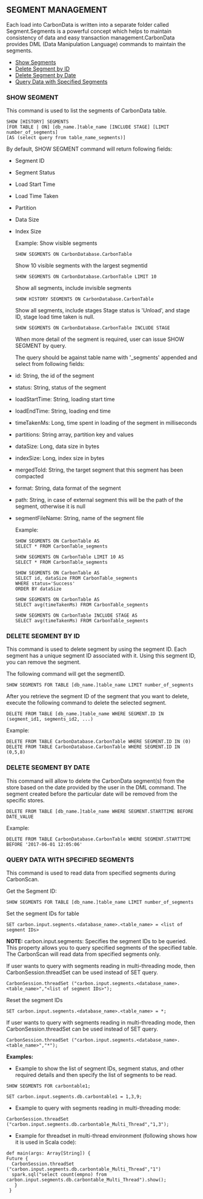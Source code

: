 <!--
    Licensed to the Apache Software Foundation (ASF) under one or more 
    contributor license agreements.  See the NOTICE file distributed with
    this work for additional information regarding copyright ownership. 
    The ASF licenses this file to you under the Apache License, Version 2.0
    (the "License"); you may not use this file except in compliance with 
    the License.  You may obtain a copy of the License at

      http://www.apache.org/licenses/LICENSE-2.0
    
    Unless required by applicable law or agreed to in writing, software 
    distributed under the License is distributed on an "AS IS" BASIS, 
    WITHOUT WARRANTIES OR CONDITIONS OF ANY KIND, either express or implied.
    See the License for the specific language governing permissions and 
    limitations under the License.
-->


## SEGMENT MANAGEMENT

Each load into CarbonData is written into a separate folder called Segment.Segments is a powerful 
concept which helps to maintain consistency of data and easy transaction management.CarbonData provides DML (Data Manipulation Language) commands to maintain the segments.

- [Show Segments](#show-segment)
- [Delete Segment by ID](#delete-segment-by-id)
- [Delete Segment by Date](#delete-segment-by-date)
- [Query Data with Specified Segments](#query-data-with-specified-segments)

### SHOW SEGMENT

  This command is used to list the segments of CarbonData table.

  ```
  SHOW [HISTORY] SEGMENTS
  [FOR TABLE | ON] [db_name.]table_name [INCLUDE STAGE] [LIMIT number_of_segments]
  [AS (select query from table_name_segments)]
  ```

  By default, SHOW SEGMENT command will return following fields: 

- Segment ID
- Segment Status
- Load Start Time
- Load Time Taken
- Partition
- Data Size
- Index Size


  Example:
  Show visible segments

  ```
  SHOW SEGMENTS ON CarbonDatabase.CarbonTable
  ```

  Show 10 visible segments with the largest segmentid

  ```
  SHOW SEGMENTS ON CarbonDatabase.CarbonTable LIMIT 10
  ```

  Show all segments, include invisible segments
  ```
  SHOW HISTORY SEGMENTS ON CarbonDatabase.CarbonTable
  ```

  Show all segments, include stages
  Stage status is 'Unload', and stage ID, stage load time taken is null.
  ```
  SHOW SEGMENTS ON CarbonDatabase.CarbonTable INCLUDE STAGE
  ```


  When more detail of the segment is required, user can issue SHOW SEGMENT by query.    
    
  The query should be against table name with '_segments' appended and select from following fields:
    
- id: String, the id of the segment
- status: String, status of the segment
- loadStartTime: String, loading start time
- loadEndTime: String, loading end time
- timeTakenMs: Long, time spent in loading of the segment in milliseconds
- partitions: String array, partition key and values
- dataSize: Long, data size in bytes
- indexSize: Long, index size in bytes
- mergedToId: String, the target segment that this segment has been compacted
- format: String, data format of the segment
- path: String, in case of external segment this will be the path of the segment, otherwise it is null
- segmentFileName: String, name of the segment file

  Example: 

  ```
  SHOW SEGMENTS ON CarbonTable AS 
  SELECT * FROM CarbonTable_segments
  
  SHOW SEGMENTS ON CarbonTable LIMIT 10 AS 
  SELECT * FROM CarbonTable_segments
  
  SHOW SEGMENTS ON CarbonTable AS
  SELECT id, dataSize FROM CarbonTable_segments 
  WHERE status='Success' 
  ORDER BY dataSize
  
  SHOW SEGMENTS ON CarbonTable AS
  SELECT avg(timeTakenMs) FROM CarbonTable_segments  
  
  SHOW SEGMENTS ON CarbonTable INCLUDE STAGE AS
  SELECT avg(timeTakenMs) FROM CarbonTable_segments
  ```



### DELETE SEGMENT BY ID

  This command is used to delete segment by using the segment ID. Each segment has a unique segment ID associated with it. 
  Using this segment ID, you can remove the segment.

  The following command will get the segmentID.

  ```
  SHOW SEGMENTS FOR TABLE [db_name.]table_name LIMIT number_of_segments
  ```

  After you retrieve the segment ID of the segment that you want to delete, execute the following command to delete the selected segment.

  ```
  DELETE FROM TABLE [db_name.]table_name WHERE SEGMENT.ID IN (segment_id1, segments_id2, ...)
  ```

  Example:

  ```
  DELETE FROM TABLE CarbonDatabase.CarbonTable WHERE SEGMENT.ID IN (0)
  DELETE FROM TABLE CarbonDatabase.CarbonTable WHERE SEGMENT.ID IN (0,5,8)
  ```

### DELETE SEGMENT BY DATE

  This command will allow to delete the CarbonData segment(s) from the store based on the date provided by the user in the DML command. 
  The segment created before the particular date will be removed from the specific stores.

  ```
  DELETE FROM TABLE [db_name.]table_name WHERE SEGMENT.STARTTIME BEFORE DATE_VALUE
  ```

  Example:
  ```
  DELETE FROM TABLE CarbonDatabase.CarbonTable WHERE SEGMENT.STARTTIME BEFORE '2017-06-01 12:05:06' 
  ```

### QUERY DATA WITH SPECIFIED SEGMENTS

  This command is used to read data from specified segments during CarbonScan.

  Get the Segment ID:
  ```
  SHOW SEGMENTS FOR TABLE [db_name.]table_name LIMIT number_of_segments
  ```

  Set the segment IDs for table
  ```
  SET carbon.input.segments.<database_name>.<table_name> = <list of segment IDs>
  ```

  **NOTE:**
  carbon.input.segments: Specifies the segment IDs to be queried. This property allows you to query specified segments of the specified table. The CarbonScan will read data from specified segments only.

  If user wants to query with segments reading in multi-threading mode, then CarbonSession.threadSet can be used instead of SET query.
  ```
  CarbonSession.threadSet ("carbon.input.segments.<database_name>.<table_name>","<list of segment IDs>");
  ```

  Reset the segment IDs
  ```
  SET carbon.input.segments.<database_name>.<table_name> = *;
  ```

  If user wants to query with segments reading in multi-threading mode, then CarbonSession.threadSet can be used instead of SET query.
  ```
  CarbonSession.threadSet ("carbon.input.segments.<database_name>.<table_name>","*");
  ```

  **Examples:**

  * Example to show the list of segment IDs, segment status, and other required details and then specify the list of segments to be read.

  ```
  SHOW SEGMENTS FOR carbontable1;
  
  SET carbon.input.segments.db.carbontable1 = 1,3,9;
  ```

  * Example to query with segments reading in multi-threading mode:

  ```
  CarbonSession.threadSet ("carbon.input.segments.db.carbontable_Multi_Thread","1,3");
  ```

  * Example for threadset in multi-thread environment (following shows how it is used in Scala code):

  ```
  def main(args: Array[String]) {
  Future {          
    CarbonSession.threadSet ("carbon.input.segments.db.carbontable_Multi_Thread","1")
    spark.sql("select count(empno) from carbon.input.segments.db.carbontable_Multi_Thread").show();
     }
   }
  ```
